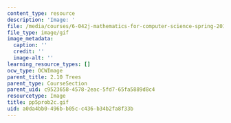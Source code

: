 ```yaml
---
content_type: resource
description: 'Image: '
file: /media/courses/6-042j-mathematics-for-computer-science-spring-2015/a0da4bb0496bb05cc436b34b2fa8f33b_pp5prob2c.gif
file_type: image/gif
image_metadata:
  caption: ''
  credit: ''
  image-alt: ''
learning_resource_types: []
ocw_type: OCWImage
parent_title: 2.10 Trees
parent_type: CourseSection
parent_uid: c9523658-4578-2eac-5fd7-65fa5889d8c4
resourcetype: Image
title: pp5prob2c.gif
uid: a0da4bb0-496b-b05c-c436-b34b2fa8f33b
---
```

